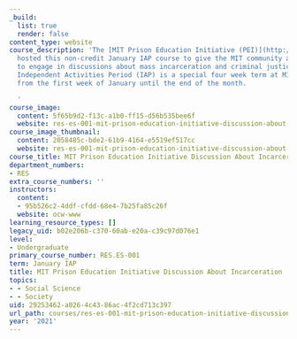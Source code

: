 ```yaml
---
_build:
  list: true
  render: false
content_type: website
course_description: 'The [MIT Prison Education Initiative (PEI)](http://pei.mit.edu/)
  hosted this non-credit January IAP course to give the MIT community an opportunity
  to engage in discussions about mass incarceration and criminal justice reform. The
  Independent Activities Period (IAP) is a special four week term at MIT that runs
  from the first week of January until the end of the month.

  '
course_image:
  content: 5f65b9d2-f13c-a1b0-ff15-d56b535bee6f
  website: res-es-001-mit-prison-education-initiative-discussion-about-incarceration-january-iap-2021
course_image_thumbnail:
  content: 2058485c-bde2-61b9-4164-e5519ef517cc
  website: res-es-001-mit-prison-education-initiative-discussion-about-incarceration-january-iap-2021
course_title: MIT Prison Education Initiative Discussion About Incarceration
department_numbers:
- RES
extra_course_numbers: ''
instructors:
  content:
  - 95b526c2-4ddf-cfdd-68e4-7b25fa85c26f
  website: ocw-www
learning_resource_types: []
legacy_uid: b02e206b-c370-60ab-e20a-c39c97d076e1
level:
- Undergraduate
primary_course_number: RES.ES-001
term: January IAP
title: MIT Prison Education Initiative Discussion About Incarceration
topics:
- - Social Science
- - Society
uid: 29253462-a026-4c43-86ac-4f2cd713c397
url_path: courses/res-es-001-mit-prison-education-initiative-discussion-about-incarceration-january-iap-2021
year: '2021'
---
```

